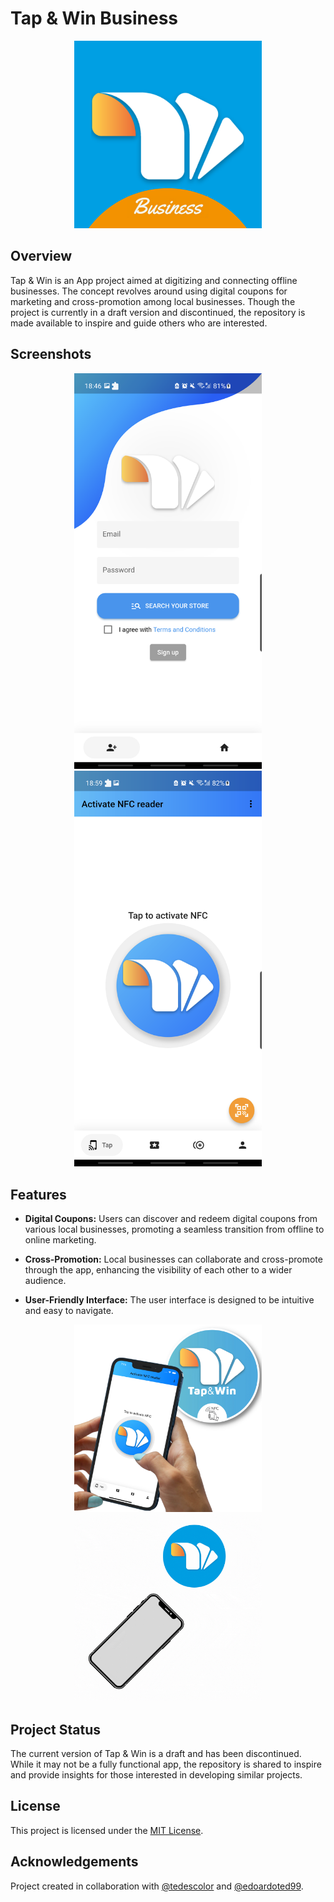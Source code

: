 # Tap & Win Business

<center>
    <img src="logo_business.png" width="300"/>
</center>
    
    
## Overview

Tap & Win is an App project aimed at digitizing and connecting offline businesses. The concept revolves around using digital coupons for marketing and cross-promotion among local businesses. Though the project is currently in a draft version and discontinued, the repository is made available to inspire and guide others who are interested.

## Screenshots

<center>
    <img src="flutter_01.png" width="300"/>
    <img src="flutter_02.png" width="300"/>
</center>

## Features

- **Digital Coupons:** Users can discover and redeem digital coupons from various local businesses, promoting a seamless transition from offline to online marketing.

- **Cross-Promotion:** Local businesses can collaborate and cross-promote through the app, enhancing the visibility of each other to a wider audience.

- **User-Friendly Interface:** The user interface is designed to be intuitive and easy to navigate.

<center>
    <img src="associate_stickers.png" width="300"/>
    <img src="tapping_gif.gif" width="300"/>
</center>

## Project Status

The current version of Tap & Win is a draft and has been discontinued. While it may not be a fully functional app, the repository is shared to inspire and provide insights for those interested in developing similar projects.

## License

This project is licensed under the [MIT License](LICENSE.md).

## Acknowledgements

Project created in collaboration with [@tedescolor](https://www.github.com/tedescolor) and [@edoardoted99](https://www.github.com/edoardoted99).
